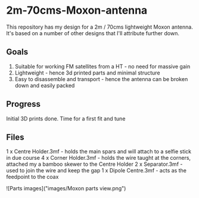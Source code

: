 # 2m-70cms-Moxon-antenna

This repository has my design for a 2m / 70cms lightweight Moxon antenna. It's based on a number of other designs that I'll attribute further down.

## Goals

1. Suitable for working FM satellites from a HT - no need for massive gain
1. Lightweight - hence 3d printed parts and minimal structure
1. Easy to disassemble and transport - hence the antenna can be broken down and easily packed

## Progress

Initial 3D prints done. Time for a first fit and tune

## Files

1 x Centre Holder.3mf - holds the main spars and will attach to a selfie stick in due course
4 x Corner Holder.3mf - holds the wire taught at the corners, attached my a bamboo skewer to the Centre Holder
2 x Separator.3mf - used to join the wire and keep the gap
1 x Dipole Centre.3mf - acts as the feedpoint to the coax

![Parts images]("images/Moxon parts view.png")
